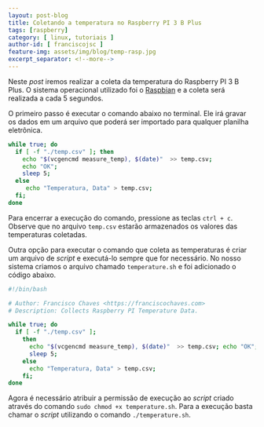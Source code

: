 ```yaml
---
layout: post-blog
title: Coletando a temperatura no Raspberry PI 3 B Plus
tags: [raspberry]
category: [ linux, tutoriais ]
author-id: [ franciscojsc ]
feature-img: assets/img/blog/temp-rasp.jpg
excerpt_separator: <!--more-->
---
```


Neste _post_ iremos realizar a coleta da temperatura do Raspberry PI 3 B Plus. O sistema operacional utilizado foi o [Raspbian](https://www.raspberrypi.org/downloads/raspbian/) e a coleta será realizada a cada 5 segundos.
<!--more--> 

O primeiro passo é executar o comando abaixo no terminal. Ele irá gravar os dados em um arquivo que poderá ser importado para qualquer planilha eletrônica.

```bash
while true; do 
  if [ -f "./temp.csv" ]; then 
    echo "$(vcgencmd measure_temp), $(date)"  >> temp.csv; 
    echo "OK"; 
    sleep 5; 
  else 
     echo "Temperatura, Data" > temp.csv; 
  fi; 
done
```

Para encerrar a execução do comando, pressione as teclas `ctrl + c`. Observe que no arquivo `temp.csv` estarão armazenados os valores das temperaturas coletadas.

Outra opção para executar o comando que coleta as temperaturas é criar um arquivo de _script_ e executá-lo sempre que for necessário. No nosso sistema criamos o arquivo chamado `temperature.sh` e foi adicionado o código abaixo.

```bash
#!/bin/bash

# Author: Francisco Chaves <https://franciscochaves.com>
# Description: Collects Raspberry PI Temperature Data.

while true; do
  if [ -f "./temp.csv" ];
    then
      echo "$(vcgencmd measure_temp), $(date)"  >> temp.csv; echo "OK";
      sleep 5;
    else
      echo "Temperatura, Data" > temp.csv;
    fi;
done
```

Agora é necessário atribuir a permissão de execução ao _script_ criado através do comando `sudo chmod +x temperature.sh`.
Para a execução basta chamar o _script_ utilizando o comando `./temperature.sh`.
